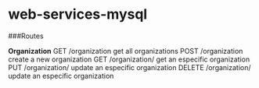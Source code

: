 # web-services-mysql



###Routes

**Organization**
GET /organization   get all organizations
POST /organization  create a new organization
GET /organization/<idOrganization> get an especific organization
PUT /organization/<idOrganization> update an especific organization
DELETE /organization/<idOrganization> update an especific organization
